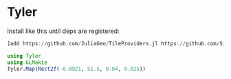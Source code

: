 # Tyler

Install like this until deps are registered:

```julia
]add https://github.com/JuliaGeo/TileProviders.jl https://github.com/SimonDanisch/MapTiles.jl.git https://github.com/MakieOrg/Tyler.jl.git
```
```julia
using Tyler
using GLMakie
Tyler.Map(Rect2f(-0.0921, 51.5, 0.04, 0.025))
```
